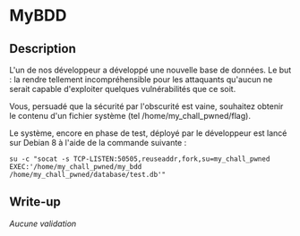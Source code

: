 # MyBDD

## Description

L'un de nos développeur a développé une nouvelle base de données. Le but : la rendre tellement incompréhensible pour les attaquants qu'aucun ne serait capable d'exploiter quelques vulnérabilités que ce soit.

Vous, persuadé que la sécurité par l'obscurité est vaine, souhaitez obtenir le contenu d'un fichier système (tel /home/my_chall_pwned/flag).

Le système, encore en phase de test, déployé par le développeur est lancé sur Debian 8 à l'aide de la commande suivante :

`su -c "socat -s TCP-LISTEN:50505,reuseaddr,fork,su=my_chall_pwned EXEC:'/home/my_chall_pwned/my_bdd /home/my_chall_pwned/database/test.db'"`

## Write-up

*Aucune validation*
